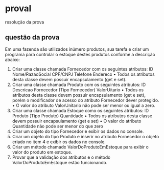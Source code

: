 # provaI
resolução da prova 


## questão da prova

Em uma fazenda são utilizados inúmero produtos, sua tarefa e criar um programa para
controlar o estoque destes produtos conforme a descrição abaixo:
1. Criar uma classe chamada Fornecedor com os seguintes atributos:
ID
Nome/RazaoSocial
CPF/CNPJ
Telefone
Endereco
• Todos os atributos desta classe devem possuir encapsulamento (get e set).
2. Criar uma classe chamada Produto com os seguintes atributos:
ID
Descricao
Fornecedor (Tipo Fornecedor)
ValorUitario
• Todos os atributos desta classe devem possuir encapsulamento (get e set), porém
o modificador de acesso do atributo Fornecedor dever protegido.
• O valor do atributo ValorUnitario não pode ser menor ou igual a zero.
3. Criar uma classe chamada Estoque como os seguintes atributos:
ID
Produto (Tipo Produto)
Quantidade
• Todos os atributos desta classe devem possuir encapsulamento (get e set)
• O valor do atributo Quantidade não pode ser menor do que zero
4. Criar um objeto do tipo Fornecedor e exibir os dados no console.
5. Criar um objeto do tipo Produto e inserir no atributo Fornecedor o objeto criado no
item 4 e exibir os dados no console.
6. Criar um método chamado ValorDoProdutoEmEstoque para exibir o valor do
produto em estoque.
7. Provar que a validação dos atributos e o método ValorDoProdutoEmEstoque estão
funcionando.


